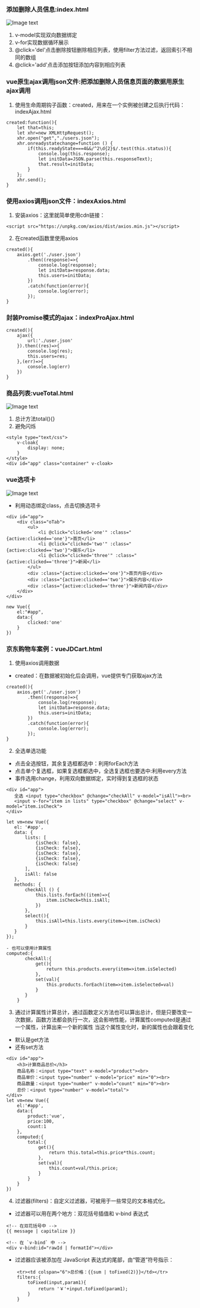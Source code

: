 ### 添加删除人员信息:index.html
![Image text](https://github.com/wlimiy/Note/blob/master/vueAddDel/images/img.png)
1. v-model实现双向数据绑定
2. v-for实现数据循环展示
3. @click='del'点击删除按钮删除相应列表，使用filter方法过滤，返回索引不相同的数组
4. @click='add'点击添加按钮添加内容到相应列表
### vue原生ajax调用json文件:把添加删除人员信息页面的数据用原生ajax调用
1. 使用生命周期钩子函数：created，用来在一个实例被创建之后执行代码：indexAjax.html
```
created:function(){
    let that=this;
    let xhr=new XMLHttpRequest();
    xhr.open("get","./users.json");
    xhr.onreadystatechange=function () {
        if(this.readyState===4&&/^2\d{2}$/.test(this.status)){
            console.log(this.response);
            let initData=JSON.parse(this.responseText);
            that.result=initData;
        }
    };
    xhr.send();
}
```
### 使用axios调用json文件：indexAxios.html
1. 安装axios：这里就简单使用cdn链接：
```
<script src="https://unpkg.com/axios/dist/axios.min.js"></script>
```
2. 在created函数里使用axios
```
created(){
    axios.get('./user.json')
        .then((response)=>{
            console.log(response);
            let initData=response.data;
            this.users=initData;
        })
        .catch(function(error){
            console.log(error);
        });
}
```
### 封装Promise模式的ajax：indexProAjax.html
```
created(){
    ajax({
        url:'./user.json'
    }).then((res)=>{
        console.log(res);
        this.users=res;
    },(err)=>{
        console.log(err)
    })
}
```
### 商品列表:vueTotal.html
![Image text](https://github.com/wlimiy/Note/blob/master/vueAddDel/images/vuetotal.png)
1. 总计方法total(){}
2. 避免闪烁
```
<style type="text/css">
    v-cloak{
        display: none;
    }
</style>
<div id="app" class="container" v-cloak>
```
### vue选项卡
![Image text](https://github.com/wlimiy/Note/blob/master/vueAddDel/images/vueTab.png)
  - 利用动态绑定class，点击切换选项卡
```
<div id="app">
    <div class="oTab">
        <ul>
            <li @click="clicked='one'" :class="{active:clicked=='one'}">首页</li>
            <li @click="clicked='two'" :class="{active:clicked=='two'}">娱乐</li>
            <li @click="clicked='three'" :class="{active:clicked=='three'}">新闻</li>
        </ul>
        <div :class="{active:clicked=='one'}">首页内容</div>
        <div :class="{active:clicked=='two'}">娱乐内容</div>
        <div :class="{active:clicked=='three'}">新闻内容</div>
    </div>
</div>

new Vue({
    el:"#app",
    data:{
        clicked:'one'
    }
})
```
### 京东购物车案例：vueJDCart.html
1. 使用axios调用数据
 - created：在数据被初始化后会调用，vue提供专门获取ajax方法
```
created(){
    axios.get('./user.json')
        .then((response)=>{
            console.log(response);
            let initData=response.data;
            this.users=initData;
        })
        .catch(function(error){
            console.log(error);
        });
}
```
2. 全选单选功能
 - 点击全选按钮，其余复选框都选中：利用forEach方法
 - 点击单个复选框，如果复选框都选中，全选复选框也要选中:利用every方法
 - 事件选用change，利用双向数据绑定，实时得到复选框的状态
 ```
<div id="app">
    全选 <input type="checkbox" @change="checkAll" v-model="isAll"><br>
    <input v-for="item in lists" type="checkbox" @change="select" v-model="item.isCheck">
</div>

let vm=new Vue({
    el: '#app',
    data: {
        lists: [
            {isCheck: false},
            {isCheck: false},
            {isCheck: false},
            {isCheck: false},
            {isCheck: false}
        ],
        isAll: false
    },
    methods: {
        checkAll () {
            this.lists.forEach((item)=>{
                item.isCheck=this.isAll;
            })
        },
        select(){
            this.isAll=this.lists.every(item=>item.isCheck)
        }
    }
});

 - 也可以使用计算属性
 computed:{
        checkAll:{
            get(){
                return this.products.every(item=>item.isSelected)
            },
            set(val){
                this.products.forEach(item=>item.isSelected=val)
            }
        }
     }
 ```
3. 通过计算属性计算总计，通过函数定义方法也可以算出总计，但是只要改变一次数据，函数方法都会执行一次，这会影响性能，计算属性computed是通过一个属性，计算出来一个新的属性 当这个属性变化时，新的属性也会跟着变化
 - 默认是get方法
 - 还有set方法
 ```
 <div id="app">
     <h3>计算商品总价</h3>
     商品名称：<input type="text" v-model="product"><br>
     商品单价：<input type="number" v-model="price" min="0"><br>
     商品数量：<input type="number" v-model="count" min="0"><br>
     总价：<input type="number" v-model="total">
 </div>
 let vm=new Vue({
     el:'#app',
     data:{
         product:'vue',
         price:100,
         count:1
     },
     computed:{
         total:{
             get(){
                 return this.total=this.price*this.count;
             },
             set(val){
                 this.count=val/this.price;
             }
         }
     }
 })
 ```
 4. 过滤器(filters)：自定义过滤器，可被用于一些常见的文本格式化。
 - 过滤器可以用在两个地方：双花括号插值和 v-bind 表达式
 ```
 <!-- 在双花括号中 -->
 {{ message | capitalize }}

 <!-- 在 `v-bind` 中 -->
 <div v-bind:id="rawId | formatId"></div>
 ```
 - 过滤器应该被添加在 JavaScript 表达式的尾部，由“管道”符号指示：
 ```
     <tr><td colspan="6">总价格：{{sum | toFixed(2)}}</td></tr>
     filters:{
         toFixed(input,param1){
             return '￥'+input.toFixed(param1);
         }
     }
 ```